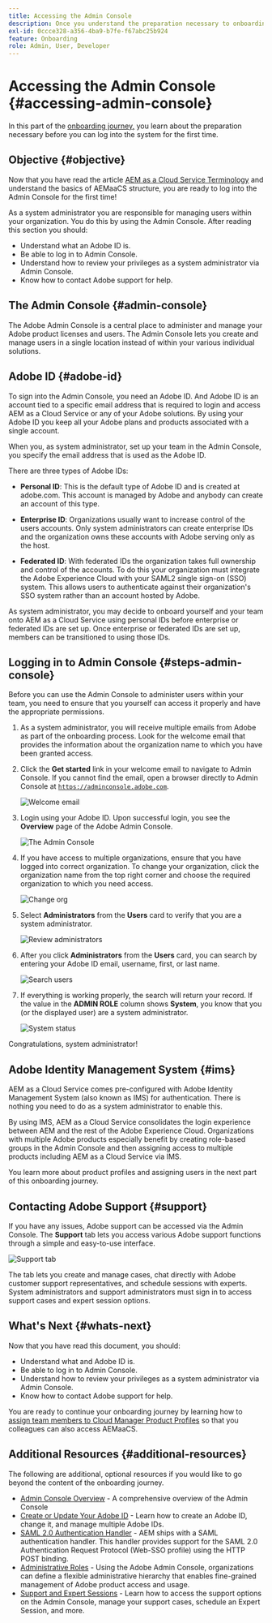 ```yaml
---
title: Accessing the Admin Console
description: Once you understand the preparation necessary to onboarding and the basics of AEMaaCS structure, you are ready to log into the Admin Console for the first time.
exl-id: 0ccce328-a356-4ba9-b7fe-f67abc25b924
feature: Onboarding
role: Admin, User, Developer
---
```

# Accessing the Admin Console {#accessing-admin-console}

In this part of the [onboarding journey,](overview.md) you learn about the preparation necessary before you can log into the system for the first time.

## Objective {#objective}

Now that you have read the article [AEM as a Cloud Service Terminology](terminology.md) and understand the basics of AEMaaCS structure, you are ready to log into the Admin Console for the first time!

As a system administrator you are responsible for managing users within your organization. You do this by using the Admin Console. After reading this section you should:

* Understand what an Adobe ID is.
* Be able to log in to Admin Console.
* Understand how to review your privileges as a system administrator via Admin Console.
* Know how to contact Adobe support for help.

## The Admin Console {#admin-console}

The Adobe Admin Console is a central place to administer and manage your Adobe product licenses and users. The Admin Console lets you create and manage users in a single location instead of within your various individual solutions.

## Adobe ID {#adobe-id}

To sign into the Admin Console, you need an Adobe ID. And Adobe ID is an account tied to a specific email address that is required to login and access AEM as a Cloud Service or any of your Adobe solutions. By using your Adobe ID you keep all your Adobe plans and products associated with a single account.

When you, as system administrator, set up your team in the Admin Console, you specify the email address that is used as the Adobe ID.

There are three types of Adobe IDs:

* **Personal ID**: This is the default type of Adobe ID and is created at adobe.com. This account is managed by Adobe and anybody can create an account of this type.

* **Enterprise ID**: Organizations usually want to increase control of the users accounts. Only system administrators can create enterprise IDs and the organization owns these accounts with Adobe serving only as the host.

* **Federated ID**: With federated IDs the organization takes full ownership and control of the accounts. To do this your organization must integrate the Adobe Experience Cloud with your SAML2 single sign-on (SSO) system. This allows users to authenticate against their organization's SSO system rather than an account hosted by Adobe.

As system administrator, you may decide to onboard yourself and your team onto AEM as a Cloud Service using personal IDs before enterprise or federated IDs are set up. Once enterprise or federated IDs are set up, members can be transitioned to using those IDs.

## Logging in to Admin Console {#steps-admin-console}

Before you can use the Admin Console to administer users within your team, you need to ensure that you yourself can access it properly and have the appropriate permissions.

1. As a system administrator, you will receive multiple emails from Adobe as part of the onboarding process. Look for the welcome email that provides the information about the organization name to which you have been granted access.

1. Click the **Get started** link in your welcome email to navigate to Admin Console. If you cannot find the email, open a browser directly to Admin Console at [`https://adminconsole.adobe.com`](https://adminconsole.adobe.com).

   ![Welcome email](/help/journey-onboarding/assets/get-started-email.png)

1. Login using your Adobe ID. Upon successful login, you see the **Overview** page of the Adobe Admin Console. 

   ![The Admin Console](/help/journey-onboarding/assets/get-started1.png)

1. If you have access to multiple organizations, ensure that you have logged into correct organization. To change your organization, click the organization name from the top right corner and choose the required organization to which you need access.

   ![Change org](/help/journey-onboarding/assets/admin-console-orgswitch.png)

1. Select **Administrators** from the **Users** card to verify that you are a system administrator.

    ![Review administrators](/help/journey-onboarding/assets/get-started2.png)

1. After you click **Administrators** from the **Users** card, you can search by entering your Adobe ID email, username, first, or last name.

   ![Search users](/help/journey-onboarding/assets/get-started3.png)

1. If everything is working properly, the search will return your record. If the value in the **ADMIN ROLE** column shows **System**, you know that you (or the displayed user) are a system administrator.

   ![System status](/help/journey-onboarding/assets/get-started4.png)
   
Congratulations, system administrator!

## Adobe Identity Management System {#ims}

AEM as a Cloud Service comes pre-configured with Adobe Identity Management System (also known as IMS) for authentication. There is nothing you need to do as a system administrator to enable this.

By using IMS, AEM as a Cloud Service consolidates the login experience between AEM and the rest of the Adobe Experience Cloud. Organizations with multiple Adobe products especially benefit by creating role-based groups in the Admin Console and then assigning access to multiple products including AEM as a Cloud Service via IMS.

You learn more about product profiles and assigning users in the next part of this onboarding journey.

## Contacting Adobe Support {#support}

If you have any issues, Adobe support can be accessed via the Admin Console. The **Support** tab lets you access various Adobe support functions through a simple and easy-to-use interface.

![Support tab](/help/journey-onboarding/assets/support-menu.png)

The tab lets you create and manage cases, chat directly with Adobe customer support representatives, and schedule sessions with experts. System administrators and support administrators must sign in to access support cases and expert session options.

## What's Next {#whats-next}

Now that you have read this document, you should:

* Understand what and Adobe ID is.
* Be able to log in to Admin Console.
* Understand how to review your privileges as a system administrator via Admin Console.
* Know how to contact Adobe support for help.

You are ready to continue your onboarding journey by learning how to [assign team members to Cloud Manager Product Profiles](assign-profiles-cloud-manager.md) so that you colleagues can also access AEMaaCS.

## Additional Resources {#additional-resources}

The following are additional, optional resources if you would like to go beyond the content of the onboarding journey.

* [Admin Console Overview](https://helpx.adobe.com/enterprise/using/admin-console.html) - A comprehensive overview of the Admin Console
* [Create or Update Your Adobe ID](https://helpx.adobe.com/ca/manage-account/using/create-update-adobe-id.html#HowtocreateorupdateyourAdobeID) - Learn how to create an Adobe ID, change it, and manage multiple Adobe IDs.
* [SAML 2.0 Authentication Handler](https://experienceleague.adobe.com/docs/experience-manager-65/administering/security/saml-2-0-authenticationhandler.html) - AEM ships with a SAML authentication handler. This handler provides support for the SAML 2.0 Authentication Request Protocol (Web-SSO profile) using the HTTP POST binding.
* [Administrative Roles](https://helpx.adobe.com/enterprise/using/admin-roles.ug.html) - Using the Adobe Admin Console, organizations can define a flexible administrative hierarchy that enables fine-grained management of Adobe product access and usage.
* [Support and Expert Sessions](https://helpx.adobe.com/enterprise/admin-guide.html/enterprise/using/support-for-experience-cloud.ug.html) - Learn how to access the support options on the Admin Console, manage your support cases, schedule an Expert Session, and more.
